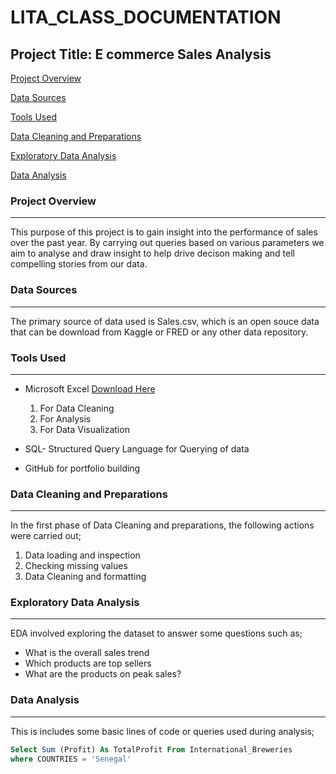 # LITA_CLASS_DOCUMENTATION

## Project Title: E commerce Sales Analysis

[Project Overview](#project-overview)

[Data Sources](#data-sources)

[Tools Used](#tools-used)

[Data Cleaning and Preparations](#data-cleaning-and-preparations)

[Exploratory Data Analysis](#exploratory-data-analysis)

[Data Analysis](#data-analysis)

### Project Overview
---
This purpose of this project is to gain insight into the performance of sales over the past year. By carrying out queries based on various parameters we aim to analyse and draw insight to help drive decison making and tell compelling stories from our data.

### Data Sources
---
The primary source of data used is Sales.csv, which is an open souce data that can be download from Kaggle or FRED or any other data repository.

### Tools Used
---
- Microsoft Excel [Download Here](https://www.microsoft.com)
    1. For Data Cleaning
    2. For Analysis
    3. For Data Visualization
       
- SQL- Structured Query Language for Querying of data
- GitHub for portfolio building

### Data Cleaning and Preparations
---
In the first phase of Data Cleaning and preparations, the following actions were carried out;
1. Data loading and inspection
2. Checking missing values
3. Data Cleaning and formatting

### Exploratory Data Analysis
---
EDA involved exploring the dataset to answer some questions such as;
- What is the overall sales trend
- Which products are top sellers
- What are the products on peak sales?

### Data Analysis
---
This is includes some basic lines of code or queries used during analysis;

```SQL
Select Sum (Profit) As TotalProfit From International_Breweries
where COUNTRIES = 'Senegal'
```

